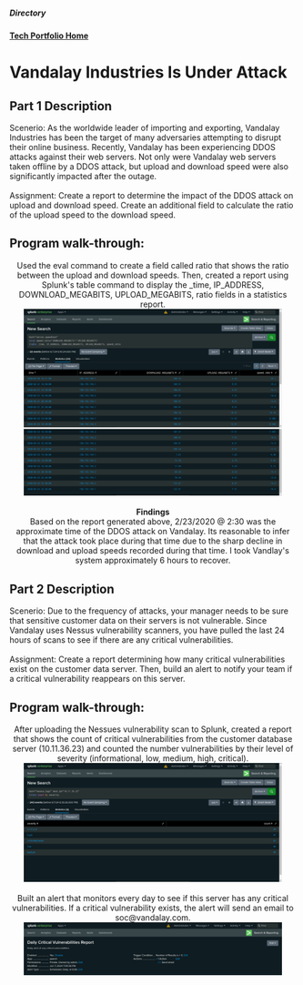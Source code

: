 
<h5>Directory</h5> 

<b>[Tech Portfolio Home](https://github.com/Jays1115/Jalen-Smith.git)</b>

# Vandalay Industries Is Under Attack

<h2>Part 1 Description</h2>
Scenerio: As the worldwide leader of importing and exporting, Vandalay Industries has been the target of many adversaries attempting to disrupt their online business. Recently, Vandalay has been experiencing DDOS attacks against their web servers. Not only were Vandalay web servers taken offline by a DDOS attack, but upload and download speed were also significantly impacted after the outage.
<br>
<br>
Assignment: Create a report to determine the impact of the DDOS attack on upload and download speed. Create an additional field to calculate the ratio of the upload speed to the download speed.

<h2>Program walk-through:</h2>

<p align="center">
Used the eval command to create a field called ratio that shows the ratio between the upload and download speeds. Then, created a report using Splunk's table command to display the _time, IP_ADDRESS, DOWNLOAD_MEGABITS, UPLOAD_MEGABITS, ratio fields in a statistics report.
<br/>
<img src="images/1.png" height="90%" width="90%" alt="Disk Sanitization Steps"/>
<img src="images/2.png" height="90%" width="90%" alt="Disk Sanitization Steps"/>
<br />
<br />
<b>Findings</b>
 <br/>
Based on the report generated above, 2/23/2020 @ 2:30 was the approximate time of the DDOS attack on Vandalay. Its reasonable to infer that the attack took place during that time due to the sharp decline in download and upload speeds recorded during that time. I took Vandlay's system approximately 6 hours to recover.
 
<h2>Part 2 Description</h2>
Scenerio: Due to the frequency of attacks, your manager needs to be sure that sensitive customer data on their servers is not vulnerable. Since Vandalay uses Nessus vulnerability scanners, you have pulled the last 24 hours of scans to see if there are any critical vulnerabilities.
<br>
<br>
Assignment: Create a report determining how many critical vulnerabilities exist on the customer data server. Then, build an alert to notify your team if a critical vulnerability reappears on this server.

<h2>Program walk-through:</h2>

<p align="center">
After uploading the Nessues vulnerability scan to Splunk, created a report that shows the count of critical vulnerabilities from the customer database server (10.11.36.23) and counted the number vulnerabilities by their level of severity (informational, low, medium, high, critical).
<br/>
<img src="images/3.png" height="90%" width="90%" alt="Disk Sanitization Steps"/>
 <br/>
 <br/>
 Built an alert that monitors every day to see if this server has any critical vulnerabilities. If a critical vulnerability exists, the alert will send an email to soc@vandalay.com.
 <br/>
 <img src="images/4.png" height="90%" width="90%" alt="Disk Sanitization Steps"/>
 
<!--
 ```diff
- text in red
+ text in green
! text in orange
# text in gray
@@ text in purple (and bold)@@
```
--!>
